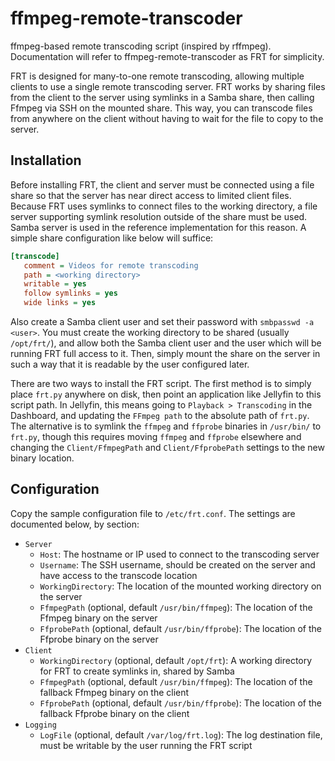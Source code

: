 # ffmpeg-remote-transcoder

ffmpeg-based remote transcoding script (inspired by rffmpeg). Documentation will refer to ffmpeg-remote-transcoder as FRT for simplicity.

FRT is designed for many-to-one remote transcoding, allowing multiple clients to use a single remote transcoding server. FRT works by sharing files from the client to the server using symlinks in a Samba share, then calling Ffmpeg via SSH on the mounted share. This way, you can transcode files from anywhere on the client without having to wait for the file to copy to the server.

## Installation

Before installing FRT, the client and server must be connected using a file share so that the server has near direct access to limited client files. Because FRT uses symlinks to connect files to the working directory, a file server supporting symlink resolution outside of the share must be used. Samba server is used in the reference implementation for this reason. A simple share configuration like below will suffice:

```ini
[transcode]
   comment = Videos for remote transcoding
   path = <working directory>
   writable = yes
   follow symlinks = yes
   wide links = yes
```

Also create a Samba client user and set their password with `smbpasswd -a <user>`. You must create the working directory to be shared (usually `/opt/frt/`), and allow both the Samba client user and the user which will be running FRT full access to it. Then, simply mount the share on the server in such a way that it is readable by the user configured later.

There are two ways to install the FRT script. The first method is to simply place `frt.py` anywhere on disk, then point an application like Jellyfin to this script path. In Jellyfin, this means going to `Playback > Transcoding` in the Dashboard, and updating the `FFmpeg path` to the absolute path of `frt.py`. The alternative is to symlink the `ffmpeg` and `ffprobe` binaries in `/usr/bin/` to `frt.py`, though this requires moving `ffmpeg` and `ffprobe` elsewhere and changing the `Client/FfmpegPath` and `Client/FfprobePath` settings to the new binary location.

## Configuration

Copy the sample configuration file to `/etc/frt.conf`. The settings are documented below, by section:

* `Server`
    * `Host`: The hostname or IP used to connect to the transcoding server
    * `Username`: The SSH username, should be created on the server and have access to the transcode location
    * `WorkingDirectory`: The location of the mounted working directory on the server
    * `FfmpegPath` (optional, default `/usr/bin/ffmpeg`): The location of the Ffmpeg binary on the server
    * `FfprobePath` (optional, default `/usr/bin/ffprobe`): The location of the Ffprobe binary on the server
* `Client`
    * `WorkingDirectory` (optional, default `/opt/frt`): A working directory for FRT to create symlinks in, shared by Samba
    * `FfmpegPath` (optional, default `/usr/bin/ffmpeg`): The location of the fallback Ffmpeg binary on the client
    * `FfprobePath` (optional, default `/usr/bin/ffprobe`): The location of the fallback Ffprobe binary on the client
* `Logging`
    * `LogFile` (optional, default `/var/log/frt.log`): The log destination file, must be writable by the user running the FRT script